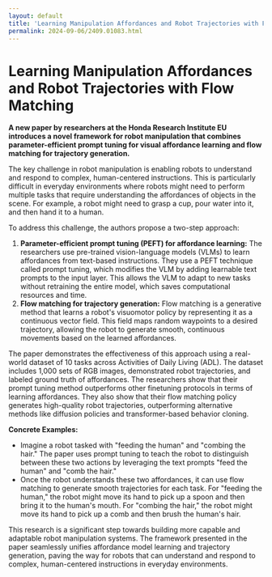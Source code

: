 ```yaml
---
layout: default
title: 'Learning Manipulation Affordances and Robot Trajectories with Flow Matching'
permalink: 2024-09-06/2409.01083.html
---
```

# Learning Manipulation Affordances and Robot Trajectories with Flow Matching

**A new paper by researchers at the Honda Research Institute EU introduces a novel framework for robot manipulation that combines parameter-efficient prompt tuning for visual affordance learning and flow matching for trajectory generation.**

The key challenge in robot manipulation is enabling robots to understand and respond to complex, human-centered instructions. This is particularly difficult in everyday environments where robots might need to perform multiple tasks that require understanding the affordances of objects in the scene. For example, a robot might need to grasp a cup, pour water into it, and then hand it to a human.

To address this challenge, the authors propose a two-step approach:

1. **Parameter-efficient prompt tuning (PEFT) for affordance learning:** The researchers use pre-trained vision-language models (VLMs) to learn affordances from text-based instructions. They use a PEFT technique called prompt tuning, which modifies the VLM by adding learnable text prompts to the input layer. This allows the VLM to adapt to new tasks without retraining the entire model, which saves computational resources and time.
2. **Flow matching for trajectory generation:** Flow matching is a generative method that learns a robot's visuomotor policy by representing it as a continuous vector field. This field maps random waypoints to a desired trajectory, allowing the robot to generate smooth, continuous movements based on the learned affordances.

The paper demonstrates the effectiveness of this approach using a real-world dataset of 10 tasks across Activities of Daily Living (ADL). The dataset includes 1,000 sets of RGB images, demonstrated robot trajectories, and labeled ground truth of affordances. The researchers show that their prompt tuning method outperforms other finetuning protocols in terms of learning affordances. They also show that their flow matching policy generates high-quality robot trajectories, outperforming alternative methods like diffusion policies and transformer-based behavior cloning.

**Concrete Examples:**

* Imagine a robot tasked with "feeding the human" and "combing the hair." The paper uses prompt tuning to teach the robot to distinguish between these two actions by leveraging the text prompts "feed the human" and "comb the hair."
* Once the robot understands these two affordances, it can use flow matching to generate smooth trajectories for each task. For "feeding the human," the robot might move its hand to pick up a spoon and then bring it to the human's mouth. For "combing the hair," the robot might move its hand to pick up a comb and then brush the human's hair.

This research is a significant step towards building more capable and adaptable robot manipulation systems. The framework presented in the paper seamlessly unifies affordance model learning and trajectory generation, paving the way for robots that can understand and respond to complex, human-centered instructions in everyday environments. 
